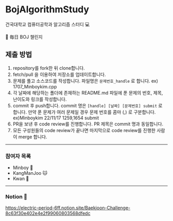 # BojAlgorithmStudy

건국대학교 컴퓨터공학과 알고리즘 스터디 💻

🌠 毎日 BOJ 챌린지

## 제출 방법
1. repository를 fork한 뒤 clone합니다.
2. fetch/pull 을 이용하여 저장소를 업데이트합니다.
3. 문제를 풀고 소스코드를 작성합니다. 파일명은 `문제번호_handle` 로 합니다. ex) 1707_Minboykim.cpp
4. 각 날짜에 해당하는 폴더에 존재하는 README.md 파일에 푼 문제의 번호, 제목, 난이도와 링크를 작성합니다.
5. commit 후 push합니다. commit 명은 `[handle] [날짜] [문제번호] submit` 로 합니다. 만약 푼 문제가 여러 문제일 경우 문제 번호를 콤마 (,) 로 구분합니다. ex)Minboykim 22/11/17 1259,1654 submit 
6. PR을 보낸 후 code review를 진행합니다. PR 제목은 commit 명과 동일합니다.
7. 모든 구성원들의 code review가 끝나면 마지막으로 code review를 진행한 사람이 merge 합니다.

---
### 참여자 목록
* Minboy 🐧
* KangManJoo 🐱
* Kwan 👴
---

### Notion 📔
https://electric-period-6ff.notion.site/Baekjoon-Challenge-8c63f30e402e4e2f99060803568dfedc
